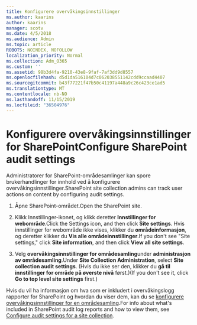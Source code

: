 ```yaml
---
title: Konfigurere overvåkingsinnstillinger
ms.author: kaarins
author: kaarins
manager: scotv
ms.date: 4/5/2018
ms.audience: Admin
ms.topic: article
ROBOTS: NOINDEX, NOFOLLOW
localization_priority: Normal
ms.collection: Adm_O365
ms.custom: ''
ms.assetid: 98b3d4fa-9210-43e8-9faf-7af3dd9d8557
ms.openlocfilehash: d5d1da516104d7c062038551142cdd9ccaad4407
ms.sourcegitcommit: b43f77221f47b50c41197a448a9c26c423ce1ad5
ms.translationtype: MT
ms.contentlocale: nb-NO
ms.lasthandoff: 11/15/2019
ms.locfileid: "36504976"
---
```

# <a name="configure-sharepoint-audit-settings"></a><span data-ttu-id="b8eea-102">Konfigurere overvåkingsinnstillinger for SharePoint</span><span class="sxs-lookup"><span data-stu-id="b8eea-102">Configure SharePoint audit settings</span></span>

<span data-ttu-id="b8eea-103">Administratorer for SharePoint-områdesamlinger kan spore brukerhandlinger for innhold ved å konfigurere overvåkingsinnstillinger.</span><span class="sxs-lookup"><span data-stu-id="b8eea-103">SharePoint site collection admins can track user actions on content by configuring audit settings.</span></span>
  
1. <span data-ttu-id="b8eea-104">Åpne SharePoint-området.</span><span class="sxs-lookup"><span data-stu-id="b8eea-104">Open the SharePoint site.</span></span>
    
2. <span data-ttu-id="b8eea-105">Klikk Innstillinger-ikonet, og klikk deretter **Innstillinger for webområde**.</span><span class="sxs-lookup"><span data-stu-id="b8eea-105">Click the Settings icon, and then click **Site settings**.</span></span> <span data-ttu-id="b8eea-106">Hvis innstillinger for webområde ikke vises, klikker du **områdeinformasjon**, og deretter klikker du **Vis alle områdeinnstillinger**.</span><span class="sxs-lookup"><span data-stu-id="b8eea-106">If you don't see "Site settings," click **Site information**, and then click **View all site settings**.</span></span>
    
3. <span data-ttu-id="b8eea-107">Velg **overvåkingsinnstillinger for områdesamling**under **administrasjon av områdesamling**.</span><span class="sxs-lookup"><span data-stu-id="b8eea-107">Under **Site Collection Administration**, select **Site collection audit settings**.</span></span> <span data-ttu-id="b8eea-108">(Hvis du ikke ser den, klikker du **gå til innstillinger for område på øverste nivå** først.)</span><span class="sxs-lookup"><span data-stu-id="b8eea-108">(If you don't see it, click **Go to top level site settings** first.)</span></span> 
    
<span data-ttu-id="b8eea-109">Hvis du vil ha informasjon om hva som er inkludert i overvåkingslogg rapporter for SharePoint og hvordan du viser dem, kan du se [konfigurere overvåkingsinnstillinger for en områdesamling](https://go.microsoft.com/fwlink/?linkid=404050).</span><span class="sxs-lookup"><span data-stu-id="b8eea-109">For info about what's included in SharePoint audit log reports and how to view them, see [Configure audit settings for a site collection](https://go.microsoft.com/fwlink/?linkid=404050).</span></span>
  

